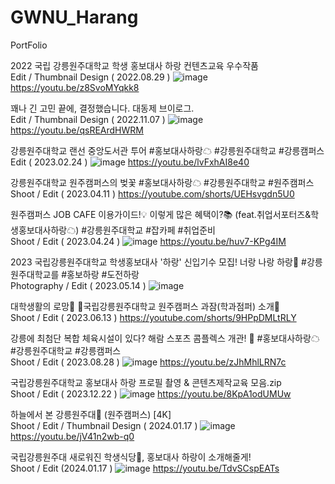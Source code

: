 # GWNU_Harang
PortFolio

2022 국립 강릉원주대학교 학생 홍보대사 하랑 컨텐츠교육 우수작품
</br> Edit / Thumbnail Design ( 2022.08.29 )
![image](https://github.com/CSHJ0711/GWNU_Harang/assets/99818847/6a8d4c08-6bce-4fe0-8a08-823a0935ad2a)
https://youtu.be/z8SvoMYqkk8

꽤나 긴 고민 끝에, 결정했습니다. 대동제 브이로그.
</br> Edit / Thumbnail Design ( 2022.11.07 )
![image](https://github.com/CSHJ0711/GWNU_Harang/assets/99818847/86c5de1b-a356-4ec3-8269-bf7ea8edafe7)
https://youtu.be/qsREArdHWRM

강릉원주대학교 랜선 중앙도서관 투어 #홍보대사하랑☁ #강릉원주대학교 #강릉캠퍼스
</br> Edit ( 2023.02.24 )
![image](https://github.com/CSHJ0711/GWNU_Harang/assets/99818847/152f661f-e076-432d-bd39-dc628f11cfa0)
https://youtu.be/lvFxhAI8e40

강릉원주대학교 원주캠퍼스의 벚꽃 #홍보대사하랑☁ #강릉원주대학교 #원주캠퍼스
</br> Shoot / Edit ( 2023.04.11 )
https://youtube.com/shorts/UEHsvgdn5U0

원주캠퍼스 JOB CAFE 이용가이드!💡 이렇게 많은 혜택이?📚 (feat.취업서포터즈&학생홍보대사하랑☁) #강릉원주대학교 #잡카페 #취업준비
</br> Shoot / Edit ( 2023.04.24 )
![image](https://github.com/CSHJ0711/GWNU_Harang/assets/99818847/02a3d39d-ed7d-4f7b-b0fd-625c7a2b62f5)
https://youtu.be/huv7-KPg4IM

2023 국립강릉원주대학교 학생홍보대사 '하랑' 신입기수 모집! 너랑 나랑 하랑💙 #강릉원주대학교를 #홍보하랑 #도전하랑
</br> Photography / Edit ( 2023.05.14 )
![image](https://github.com/CSHJ0711/GWNU_Harang/assets/99818847/dd961c12-546d-42e6-94ac-bd416770eb05)

대학생활의 로망💙 🏫국립강릉원주대학교 원주캠퍼스 과잠(학과점퍼) 소개🏫
</br> Shoot / Edit ( 2023.06.13 )
https://youtube.com/shorts/9HPpDMLtRLY

강릉에 최첨단 복합 체육시설이 있다? 해람 스포츠 콤플렉스 개관! 💪 #홍보대사하랑☁ #강릉원주대학교 #강릉캠퍼스
</br> Shoot / Edit ( 2023.08.28 )
![image](https://github.com/CSHJ0711/GWNU_Harang/assets/99818847/e44e9bf8-3cc7-499a-ab48-eb2eaaf3e523)
https://youtu.be/zJhMhlLRN7c

국립강릉원주대학교 홍보대사 하랑 프로필 촬영 & 콘텐츠제작교육 모음.zip
</br> Shoot / Edit ( 2023.12.22 )
![image](https://github.com/CSHJ0711/GWNU_Harang/assets/99818847/e25dd23b-fc08-44ae-b9c4-f48afd574e94)
https://youtu.be/8KpA1odUMUw

하늘에서 본 강릉원주대🚁 (원주캠퍼스) [4K]
</br> Shoot / Edit / Thumbnail Design ( 2024.01.17 )
![image](https://github.com/CSHJ0711/GWNU_Harang/assets/99818847/b145a672-accb-47b5-a563-03a11b429e88)
https://youtu.be/jV41n2wb-q0

국립강릉원주대 새로워진 학생식당🍚, 홍보대사 하랑이 소개해줄게!
</br> Shoot / Edit (2024.01.17 )
![image](https://github.com/CSHJ0711/GWNU_Harang/assets/99818847/dcc27597-565f-4df2-8f8f-c36ad36dae84)
https://youtu.be/TdvSCspEATs
